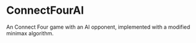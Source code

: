 # ConnectFourAI
An Connect Four game with an AI opponent, implemented with a modified minimax algorithm.
